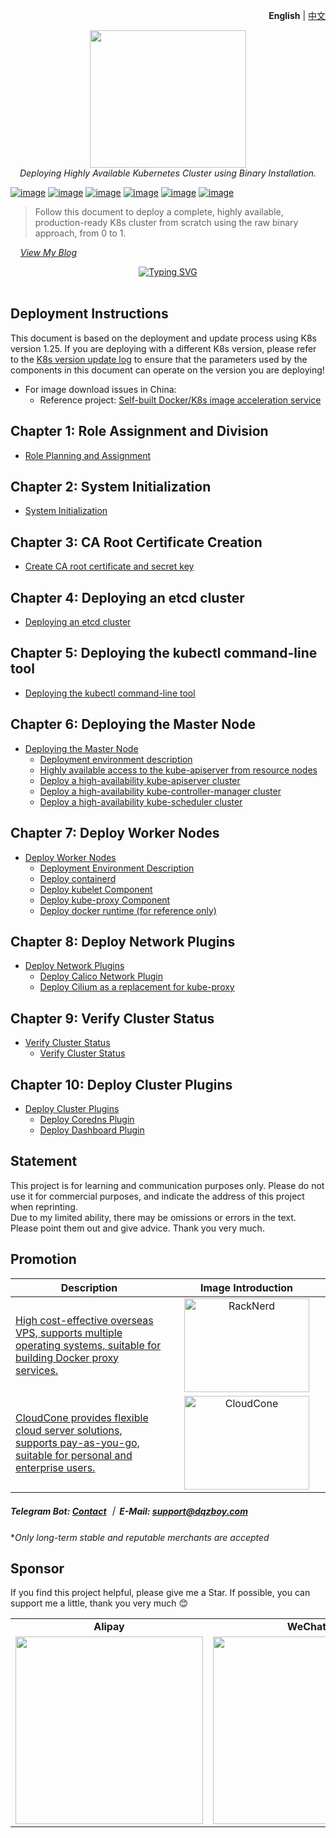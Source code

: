 <p align="right">
   <strong>English</strong> | <a href="./README.md">中文</a>
</p>

<div style="text-align: center"></div>
  <p align="center">
  <img src="https://user-images.githubusercontent.com/42825450/225513881-67ffbdf1-dcda-495d-8c19-d0c6fd9eccc9.png" width="250px" height="220px">
      <br>
      <i>Deploying Highly Available Kubernetes Cluster using Binary Installation.</i>
  </p>
</div>


[![image](https://img.shields.io/badge/CNCF-Kubernetes-blue)](https://kubernetes.io/) 
[![image](https://img.shields.io/badge/Containerd-containerd-orange)](https://containerd.io/)
[![image](https://img.shields.io/badge/Docker-Docker-brightgreen)](https://www.docker.com/) 
[![image](https://img.shields.io/badge/DistributedKV-ETCD-orange)](https://etcd.io/)
[![image](https://img.shields.io/badge/TCL-CFSSL-%2320a0ff)](https://github.com/cloudflare/cfssl)
[![image](https://img.shields.io/badge/Network-Calico-%23f68245)](https://github.com/projectcalico/calico)
> Follow this document to deploy a complete, highly available, production-ready K8s cluster from scratch using the raw binary approach, from 0 to 1. <br>

&nbsp; &nbsp; *[View My Blog](https://www.dqzboy.com/)* 
<br />

<div align="center">
 
[![Typing SVG](https://readme-typing-svg.herokuapp.com?font=Handlee&center=true&vCenter=true&width=500&height=60&lines=Deploying+Highly+Available+Kubernetes+Cluster)](https://git.io/typing-svg)
 
<img src="https://camo.githubusercontent.com/82291b0fe831bfc6781e07fc5090cbd0a8b912bb8b8d4fec0696c881834f81ac/68747470733a2f2f70726f626f742e6d656469612f394575424971676170492e676966"
width="800"  height="3">
</div>

## Deployment Instructions
This document is based on the deployment and update process using K8s version 1.25. If you are deploying with a different K8s version, please refer to the [K8s version update log](https://github.com/kubernetes/kubernetes/blob/master/CHANGELOG/CHANGELOG-1.25.md) to ensure that the parameters used by the components in this document can operate on the version you are deploying!

- For image download issues in China:
  - Reference project: [Self-built Docker/K8s image acceleration service](https://github.com/dqzboy/Docker-Proxy)

## Chapter 1: Role Assignment and Division
- [Role Planning and Assignment](deploydoc-en/1-Role-Planning-and-Assignment.md)

## Chapter 2: System Initialization
- [System Initialization](deploydoc-en/2-System-Initialization.md)

## Chapter 3: CA Root Certificate Creation
- [Create CA root certificate and secret key](deploydoc-en/3-Create-CA-Root-Certificate-and-Key.md)

## Chapter 4: Deploying an etcd cluster
- [Deploying an etcd cluster](deploydoc-en/4-Deploy-ETCD-Cluster.md)

## Chapter 5: Deploying the kubectl command-line tool
- [Deploying the kubectl command-line tool](deploydoc-en/5-Deploy-kubectl-CLI.md)

## Chapter 6: Deploying the Master Node
- [Deploying the Master Node](deploydoc-en/6-Deploy-Master-Node)
  - [Deployment environment description](deploydoc-en/6-Deploy-Master-Node/1-Deployment-Environment-Description.md)
  - [Highly available access to the kube-apiserver from resource nodes](deploydoc-en/6-Deploy-Master-Node/2-HA-Access-to-kube-apiserver.md)
  - [Deploy a high-availability kube-apiserver cluster](deploydoc-en/6-Deploy-Master-Node/3-Deploy-HA-kube-apiserver-Cluster.md)
  - [Deploy a high-availability kube-controller-manager cluster](deploydoc-en/6-Deploy-Master-Node/4-Deploy-HA-kube-controller-manager-Cluster.md)
  - [Deploy a high-availability kube-scheduler cluster](deploydoc-en/6-Deploy-Master-Node/5-Deploy-HA-kube-scheduler-Cluster.md)

## Chapter 7: Deploy Worker Nodes
- [Deploy Worker Nodes](deploydoc-en/7-Deploy-Worker-Node)
  - [Deployment Environment Description](deploydoc-en/7-Deploy-Worker-Node/1-Deployment-Environment-Description.md)
  - [Deploy containerd](deploydoc-en/7-Deploy-Worker-Node/2-Deploy-containerd.md)
  - [Deploy kubelet Component](deploydoc-en/7-Deploy-Worker-Node/3-Deploy-kubelet.md)
  - [Deploy kube-proxy Component](deploydoc-en/7-Deploy-Worker-Node/4-Deploy-kube-proxy.md)
  - [Deploy docker runtime (for reference only)](deploydoc-en/7-Deploy-Worker-Node/Deploy-docker-runtime-(reference-only).md)

## Chapter 8: Deploy Network Plugins
- [Deploy Network Plugins](deploydoc-en/8-Deploy-Network-Plugins)
  - [Deploy Calico Network Plugin](deploydoc-en/8-Deploy-Network-Plugins/1-Deploy-Calico-Network-Plugin.md)
  - [Deploy Cilium as a replacement for kube-proxy](deploydoc-en/8-Deploy-Network-Plugins/2-Deploy-Cilium-to-Replace-kube-proxy.md)

## Chapter 9: Verify Cluster Status
- [Verify Cluster Status](deploydoc-en/9-Verify-Cluster-Status)
  - [Verify Cluster Status](deploydoc-en/9-Verify-Cluster-Status/Verify-Cluster-Status.md)

## Chapter 10: Deploy Cluster Plugins
- [Deploy Cluster Plugins](deploydoc-en/10-Deploy-Cluster-Plugins)
  - [Deploy Coredns Plugin](deploydoc-en/10-Deploy-Cluster-Plugins/1-Deploy-Coredns-Plugin.md)
  - [Deploy Dashboard Plugin](deploydoc-en/10-Deploy-Cluster-Plugins/2-Deploy-Dashboard-Plugin.md)

## Statement
This project is for learning and communication purposes only. Please do not use it for commercial purposes, and indicate the address of this project when reprinting.<br>
Due to my limited ability, there may be omissions or errors in the text. Please point them out and give advice. Thank you very much.<br>

## Promotion

<table>
  <thead>
    <tr>
      <th width="50%" align="center">Description</th>
      <th width="50%" align="center">Image Introduction</th>
    </tr>
  </thead>
  <tbody>
    <!-- RackNerd -->
    <tr>
      <td width="50%" align="left">
        <a href="https://dqzboy.github.io/proxyui/racknerd" target="_blank">High cost-effective overseas VPS, supports multiple operating systems, suitable for building Docker proxy services.</a>
      </td>
      <td width="50%" align="center">
        <a href="https://dqzboy.github.io/proxyui/racknerd" target="_blank">
          <img src="https://cdn.jsdelivr.net/gh/dqzboy/Images/dqzboy-proxy/Image_2025-07-07_16-14-49.png?raw=true" alt="RackNerd" width="200" height="150">
        </a>
      </td>
    </tr>
    <!-- CloudCone -->
    <tr>
      <td width="50%" align="left">
        <a href="https://dqzboy.github.io/proxyui/CloudCone" target="_blank">CloudCone provides flexible cloud server solutions, supports pay-as-you-go, suitable for personal and enterprise users.</a>
      </td>
      <td width="50%" align="center">
        <a href="https://dqzboy.github.io/proxyui/CloudCone" target="_blank">
          <img src="https://cdn.jsdelivr.net/gh/dqzboy/Images/dqzboy-proxy/111.png?raw=true" alt="CloudCone" width="200" height="150">
        </a>
      </td>
    </tr>
  </tbody>
</table>

##### *Telegram Bot: [Contact](https://t.me/WiseAidBot) ｜ E-Mail: support@dqzboy.com*
**Only long-term stable and reputable merchants are accepted*

## Sponsor
If you find this project helpful, please give me a Star. If possible, you can support me a little, thank you very much 😊

<table>
    <tr>
      <td width="50%" align="center"><b> Alipay </b></td>
      <td width="50%" align="center"><b> WeChat </b></td>
    </tr>
    <tr>
        <td width="50%" align="center">
            <img src="https://cdn.jsdelivr.net/gh/dqzboy/Images@main/picture/alpay.png?raw=true" width="300" />
        </td>
        <td width="50%" align="center">
            <img src="https://cdn.jsdelivr.net/gh/dqzboy/Images@main/picture/WeChatpay.png?raw=true" width="300" />
        </td>
    </tr>
</table>
